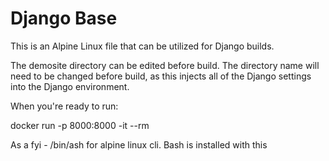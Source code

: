 # Django Base
This is an Alpine Linux file that can be utilized for Django builds.  

The demosite directory can be edited before build. The directory name will need to be changed before build, as this injects all of the Django settings into the Django environment. 

When you're ready to run: 

docker run -p 8000:8000 -it --rm <container> 
  
As a fyi - /bin/ash for alpine linux cli. Bash is installed with this 

